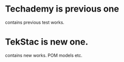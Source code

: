 # Techademy is previous one

contains previous test works.





# TekStac is new one.

contains new works.
POM models etc.

